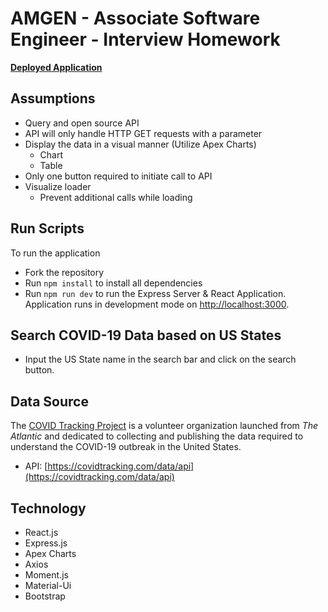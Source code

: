 # AMGEN - Associate Software Engineer - Interview Homework

[**Deployed Application**](https://data-visualization-homework.herokuapp.com/)
## Assumptions
* Query and open source API
* API will only handle HTTP GET requests with a parameter
* Display the data in a visual manner (Utilize Apex Charts)
    - Chart
    - Table
* Only one button required to initiate call to API
* Visualize loader
    - Prevent additional calls while loading

## Run Scripts
To run the application
* Fork the repository
* Run `npm install` to install all dependencies
* Run `npm run dev` to run the Express Server & React Application. Application runs in development mode on [http://localhost:3000](http://localhost:3000).


## Search COVID-19 Data based on US States
* Input the US State name in the search bar and click on the search button.

## Data Source
The [COVID Tracking Project](https://covidtracking.com/) is a volunteer organization launched from *The Atlantic* and dedicated to collecting and publishing the data required to understand the COVID-19 outbreak in the United States.
* API: [https://covidtracking.com/data/api](https://covidtracking.com/data/api)

## Technology
* React.js
* Express.js
* Apex Charts
* Axios
* Moment.js
* Material-Ui
* Bootstrap

